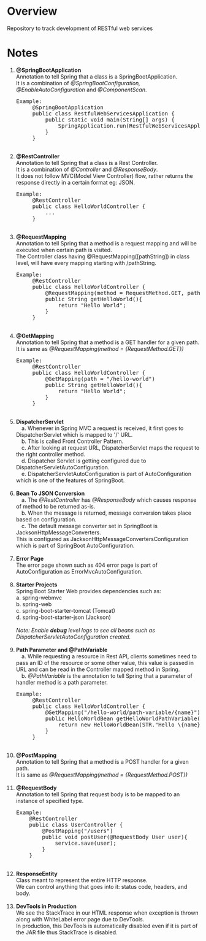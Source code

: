 <h1>Overview</h1>

Repository to track development of RESTful web services

<h1>Notes</h1>

1. <strong>@SpringBootApplication</strong> <br>
    Annotation to tell Spring that a class is a SpringBootApplication. <br>
    It is a combination of <em>@SpringBootConfiguration, @EnableAutoConfiguration</em> and <em>@ComponentScan</em>. <br>
    <pre>Example:
        @SpringBootApplication
        public class RestfulWebServicesApplication {
            public static void main(String[] args) {
                SpringApplication.run(RestfulWebServicesApplication.class, args);
            }
        }</pre> <br>
2. <strong>@RestController</strong> <br>
    Annotation to tell Spring that a class is a Rest Controller. <br>
    It is a combination of <em>@Controller</em> and <em>@ResponseBody</em>. <br>
    It does not follow MVC(Model View Controller) flow, 
         rather returns the response directly in a certain format eg: JSON. <br>
   <pre>Example:
        @RestController
        public class HelloWorldController {
            ...
        }</pre> <br>
3. <strong>@RequestMapping</strong> <br>
    Annotation to tell Spring that a method is a request mapping and will be executed when certain path is visited. <br>
    The Controller class having @RequestMapping([pathString]) in class level, will have every mapping starting with /pathString. <br> 
    <pre>Example:
        @RestController
        public class HelloWorldController {
            @RequestMapping(method = RequestMethod.GET, path = "/hello-world")
            public String getHelloWorld(){
                return "Hello World";
            }
        }</pre> <br>
4. <strong>@GetMapping</strong> <br>
    Annotation to tell Spring that a method is a GET handler for a given path. <br>
    It is same as <em>@RequestMapping(method = {RequestMethod.GET})</em>
    <pre>Example:
        @RestController
        public class HelloWorldController {
            @GetMapping(path = "/hello-world")
            public String getHelloWorld(){
                return "Hello World";
            }
        }</pre> <br>
5. <strong>DispatcherServlet</strong> <br>
    &emsp;a. Whenever in Spring MVC a request is received, it first goes to DispatcherServlet which is mapped to '/' URL. <br>
    &emsp;b. This is called Front Controller Pattern. <br>
    &emsp;c. After looking at request URL, DispatcherServlet maps the request to the right controller method. <br>
    &emsp;d. Dispatcher Servlet is getting configured due to DispatcherServletAutoConfiguration. <br>
    &emsp;e. DispatcherServletAutoConfiguration is part of AutoConfiguration which is one of the features of SpringBoot. <br><br>
6.  <strong>Bean To JSON Conversion</strong> <br>
    &emsp;a. The <em>@RestController</em> has <em>@ResponseBody</em> which causes response of method to be returned as-is. <br>
    &emsp;b. When the message is returned, message conversion takes place based on configuration. <br>
    &emsp;c. The default message converter set in SpringBoot is JacksonHttpMessageConverters. <br>
    This is configured as  JacksonHttpMessageConvertersConfiguration which is part of SpringBoot AutoConfiguration. <br><br>
7. <strong>Error Page</strong> <br>
    The error page shown such as 404 error page is part of AutoConfiguration as ErrorMvcAutoConfiguration. <br><br>
8. <strong>Starter Projects</strong> <br>
    Spring Boot Starter Web provides dependencies such as: <br>
    a. spring-webmvc <br>
    b. spring-web <br>
    c. spring-boot-starter-tomcat (Tomcat)<br>
    d. spring-boot-starter-json (Jackson) <br><br>
    <em>Note: Enable <strong>debug</strong> level logs to see all beans such as DispatcherServletAutoConfiguration created. </em> <br><br>
9. <strong>Path Parameter and @PathVariable</strong> <br>
    &emsp;a. While requesting a resource in Rest API, clients sometimes need to pass an ID of the resource or some other value, 
    this value is passed in URL and can be read in the Controller mapped method in Spring. <br>
    &emsp;b. <em>@PathVariable</em> is the annotation to tell Spring that a parameter of handler method is a path parameter. <br>
    <pre>Example:
        @RestController
        public class HelloWorldController {
            @GetMapping("/hello-world/path-variable/{name}")
            public HelloWorldBean getHelloWorldPathVariable(@PathVariable String name){
                return new HelloWorldBean(STR."Hello \{name}");
            }
        }</pre> <br>
10. <strong>@PostMapping</strong> <br>
    Annotation to tell Spring that a method is a POST handler for a given path. <br>
    It is same as <em>@RequestMapping(method = {RequestMethod.POST})</em> <br><br>
11. <strong>@RequestBody</strong> <br>
    Annotation to tell Spring that request body is to be mapped to an instance of specified type. <br>
    <pre>Example:
        @RestController
        public class UserController {
            @PostMapping("/users")
            public void postUser(@RequestBody User user){
                service.save(user);
            }
        }</pre> <br>
12. <strong>ResponseEntity</strong> <br>
    Class meant to represent the entire HTTP response. <br>
    We can control anything that goes into it: status code, headers, and body. <br><br>
13. <strong>DevTools in Production</strong> <br>
    We see the StackTrace in our HTML response when exception is thrown along with WhiteLabel error page due to DevTools. <br>
    In production, this DevTools is automatically disabled even if it is part of the JAR file thus StackTrace is disabled. <br><br>
